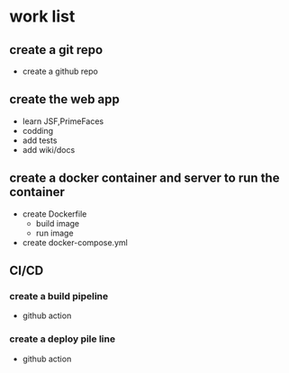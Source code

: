 # work list

## create a git repo

- create a github repo

## create the web app

- learn JSF,PrimeFaces
- codding
- add tests
- add wiki/docs

## create a docker container and server to run the container

- create Dockerfile
    - build image
    - run image
- create docker-compose.yml

## CI/CD

### create a build pipeline

- github action

### create a deploy pile line

- github action